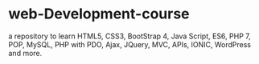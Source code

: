 # web-Development-course
a repository to learn HTML5, CSS3, BootStrap 4, Java Script, ES6, PHP 7, POP, MySQL, PHP with PDO,  Ajax, JQuery, MVC, APIs, IONIC, WordPress and more.
